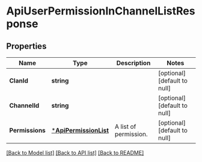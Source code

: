# ApiUserPermissionInChannelListResponse

## Properties
Name | Type | Description | Notes
------------ | ------------- | ------------- | -------------
**ClanId** | **string** |  | [optional] [default to null]
**ChannelId** | **string** |  | [optional] [default to null]
**Permissions** | [***ApiPermissionList**](apiPermissionList.md) | A list of permission. | [optional] [default to null]

[[Back to Model list]](../README.md#documentation-for-models) [[Back to API list]](../README.md#documentation-for-api-endpoints) [[Back to README]](../README.md)


